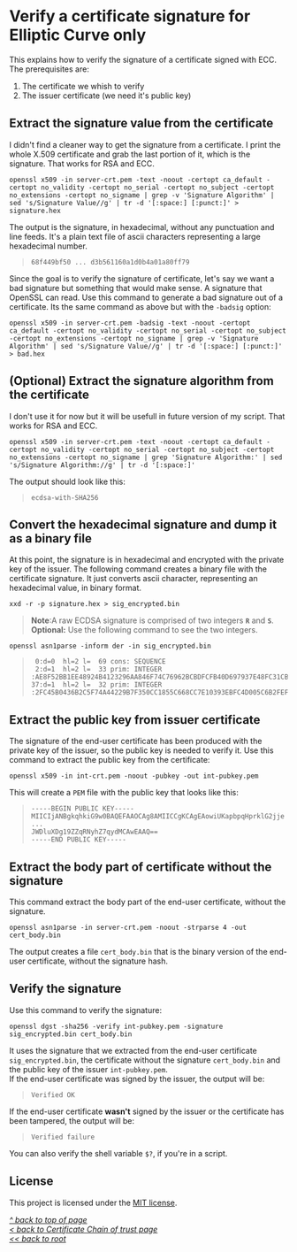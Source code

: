# Verify a certificate signature for Elliptic Curve only
This explains how to verify the signature of a certificate signed with ECC. The prerequisites are:
1. The certificate we whish to verify
2. The issuer certificate (we need it's public key)

## Extract the signature value from the certificate
I didn't find a cleaner way to get the signature from a certificate. I print the whole X.509 certificate and grab the last portion of it, which is the signature. That works for RSA and ECC.
```shell
openssl x509 -in server-crt.pem -text -noout -certopt ca_default -certopt no_validity -certopt no_serial -certopt no_subject -certopt no_extensions -certopt no_signame | grep -v 'Signature Algorithm' | sed 's/Signature Value//g' | tr -d '[:space:] [:punct:]' > signature.hex
```
The output is the signature, in hexadecimal, without any punctuation and line feeds. It's a plain text file of ascii characters representing a large hexadecimal number.
>```
>68f449bf50 ... d3b561160a1d0b4a01a80ff79
>```

Since the goal is to verify the signature of certificate, let's say we want a bad signature but something that would make sense. A signature that OpenSSL can read.
Use this command to generate a bad signature out of a certificate. Its the same command as above but with the `-badsig` option:
```shell
openssl x509 -in server-crt.pem -badsig -text -noout -certopt ca_default -certopt no_validity -certopt no_serial -certopt no_subject -certopt no_extensions -certopt no_signame | grep -v 'Signature Algorithm' | sed 's/Signature Value//g' | tr -d '[:space:] [:punct:]' > bad.hex
```
## (Optional) Extract the signature algorithm from the certificate
I don't use it for now but it will be usefull in future version of my script. That works for RSA and ECC.
```shell
openssl x509 -in server-crt.pem -text -noout -certopt ca_default -certopt no_validity -certopt no_serial -certopt no_subject -certopt no_extensions -certopt no_signame | grep 'Signature Algorithm:' | sed 's/Signature Algorithm://g' | tr -d '[:space:]'
```
The output should look like this:
>```
>ecdsa-with-SHA256
>```
## Convert the hexadecimal signature and dump it as a binary file
At this point, the signature is in hexadecimal and encrypted with the private key of the issuer. The following command creates a binary file with the certificate signature. It just converts ascii character, representing an hexadecimal value, in binary format.
```shell
xxd -r -p signature.hex > sig_encrypted.bin
```
>**Note**:A raw ECDSA signature is comprised of two integers **`R`** and **`S`**. **Optional:** Use the following command to see the two integers.
```shell
openssl asn1parse -inform der -in sig_encrypted.bin
```
>```
>  0:d=0  hl=2 l=  69 cons: SEQUENCE
>  2:d=1  hl=2 l=  33 prim: INTEGER     :AE8F52BB1EE48924B4123296AA846F74C76962BCBDFCFB40D697937E48FC31CB
> 37:d=1  hl=2 l=  32 prim: INTEGER     :2FC45B0436B2C5F74A44229B7F350CC1855C668CC7E10393EBFC4D005C6B2FEF
>```
## Extract the public key from issuer certificate
The signature of the end-user certificate has been produced with the private key of the issuer, so the public key is needed to verify it. Use this command to extract the public key from the certificate:
```shell
openssl x509 -in int-crt.pem -noout -pubkey -out int-pubkey.pem
```
This will create a `PEM` file with the public key that looks like this:
>```
>-----BEGIN PUBLIC KEY-----
>MIICIjANBgkqhkiG9w0BAQEFAAOCAg8AMIICCgKCAgEAowiUKapbpqHprklG2jje
>...
>JWDluXDg19ZZqRNyhZ7qydMCAwEAAQ==
>-----END PUBLIC KEY-----
>```
## Extract the body part of certificate without the signature
This command extract the body part of the end-user certificate, without the signature.
```shell
openssl asn1parse -in server-crt.pem -noout -strparse 4 -out cert_body.bin
```
The output creates a file `cert_body.bin` that is the binary version of the end-user certificate, without the signature hash.
## Verify the signature
Use this command to verify the signature:
```shell
openssl dgst -sha256 -verify int-pubkey.pem -signature sig_encrypted.bin cert_body.bin
```
It uses the signature that we extracted from the end-user certificate `sig_encrypted.bin`, the certificate without the signature `cert_body.bin` and the public key of the issuer `int-pubkey.pem`.  
If the end-user certificate was signed by the issuer, the output will be:
>```
>Verified OK
>```
If the end-user certificate **wasn't** signed by the issuer or the certificate has been tampered, the output will be:
>```
>Verified failure
>```
You can also verify the shell variable `$?`, if you're in a script.
## License
This project is licensed under the [MIT license](/LICENSE).  

[_^ back to top of page_](#Verify-a-certificate-signature-for-Elliptic-Curve-only)  
[_< back to Certificate Chain of trust page_](README.md)  
[_<< back to root_](../../../)
